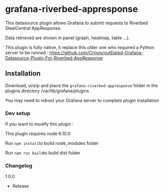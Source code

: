# grafana-riverbed-appresponse

This datasource plugin allows Grafana to submit requests to Riverbed SteelCentral AppResponse.

Data retrieved are shown in panel (graph, heatmap, table ...).

This plugin is fully native, it replace this older one who required a Python server to be runned : https://github.com/Crinon/outDated-Grafana-Datasource-Plugin-For-Riverbed-AppResponse


## Installation

Download, unzip and place the ```grafana-riverbed-appresponse``` folder in the plugins directory /var/lib/grafana/plugins

You may need to reboot your Grafana server to complete plugin installation


### Dev setup

If you want to modify this plugin :

This plugin requires node 6.10.0

Run ```npm install```to build node_modules folder

Run ```npm run build```to build dist folder


### Changelog

1.0.0
- Release